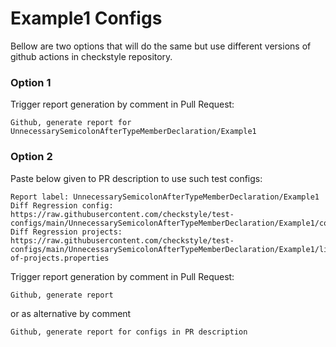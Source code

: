 # Example1 Configs

Bellow are two options that will do the same but use different versions
of github actions in checkstyle repository.


### Option 1
Trigger report generation by comment in Pull Request:
```
Github, generate report for UnnecessarySemicolonAfterTypeMemberDeclaration/Example1
```

### Option 2

Paste below given to PR description to use such test configs:
```
Report label: UnnecessarySemicolonAfterTypeMemberDeclaration/Example1
Diff Regression config: https://raw.githubusercontent.com/checkstyle/test-configs/main/UnnecessarySemicolonAfterTypeMemberDeclaration/Example1/config.xml
Diff Regression projects: https://raw.githubusercontent.com/checkstyle/test-configs/main/UnnecessarySemicolonAfterTypeMemberDeclaration/Example1/list-of-projects.properties
```

Trigger report generation by comment in Pull Request:
```
Github, generate report
```
or as alternative by comment
```
Github, generate report for configs in PR description
```
